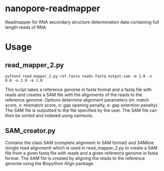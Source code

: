 # nanopore-readmapper
Readmapper for RNA secondary structure determination data containing full length reads of RNA. 

# Usage

## read_mapper_2.py
``` shell
python3 read_mapper_2.py ref.fasta reads.fastq output.sam -m 1.0 -x 0.0 -o 2.0 -e 1.0
```
This script takes a reference genome in fasta format and a fastq file with reads and creates a SAM file with the alignments of the reads to the reference genome. Options determine alignment parameters (m: match score, x: mismatch score, o: gap opening penalty, e: gap extention penalty). The SAM file is outputted to the file specified by the user. The SAM file can then be sorted and indexed using samtools.


## SAM_creator.py
Contains the class SAM (complete alignment in SAM format) and SAMline (single read alignment) which is used in read_mapper_2.py to create a SAM file from a given fastq file with reads and a given reference genome in fasta format. The SAM file is created by aligning the reads to the reference genome using the Biopython Align package.

